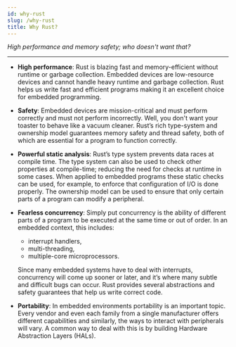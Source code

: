 ```yaml
---
id: why-rust
slug: /why-rust
title: Why Rust?
---
```


*High performance and memory safety; who doesn't want that?*

----

* **High performance**: Rust is blazing fast and memory-efficient without runtime or garbage collection. Embedded devices are low-resource devices and cannot handle heavy runtime and garbage collection. Rust helps us write fast and efficient programs making it an excellent choice for embedded programming.

* **Safety**: Embedded devices are mission-critical and must perform correctly and must not perform incorrectly. Well, you don't want your toaster to behave like a vacuum cleaner. Rust’s rich type-system and ownership model guarantees memory safety and thread safety, both of which are essential for a program to function correctly.

* **Powerful static analysis**: Rust’s type system prevents data races at compile time. The type system can also be used to check other properties at compile-time; reducing the need for checks at runtime in some cases. When applied to embedded programs these static checks can be used, for example, to enforce that configuration of I/O is done properly. The ownership model can be used to ensure that only certain parts of a program can modify a peripheral.

* **Fearless concurrency**: Simply put concurrency is the ability of different parts of a program to be executed at the same time or out of order. In an embedded context, this includes:

  * interrupt handlers,
  * multi-threading,
  * multiple-core microprocessors.

  Since many embedded systems have to deal with interrupts, concurrency will come up sooner or later, and it’s where many subtle and difficult bugs can occur. Rust provides several abstractions and safety guarantees that help us write correct code.

* **Portability**: In embedded environments portability is an important topic. Every vendor and even each family from a single manufacturer offers different capabilities and similarly, the ways to interact with peripherals will vary. A common way to deal with this is by building Hardware Abstraction Layers (HALs).

